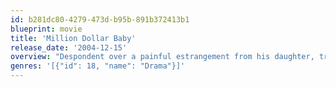 ```yaml
---
id: b281dc80-4279-473d-b95b-891b372413b1
blueprint: movie
title: 'Million Dollar Baby'
release_date: '2004-12-15'
overview: "Despondent over a painful estrangement from his daughter, trainer Frankie Dunn isn't prepared for boxer Maggie Fitzgerald to enter his life. But Maggie's determined to go pro and to convince Dunn and his cohort to help her."
genres: '[{"id": 18, "name": "Drama"}]'
---
```


